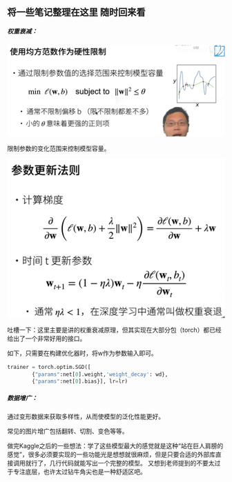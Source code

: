 ## 将一些笔记整理在这里 随时回来看

##### 权重衰减：

![image-20250329185055459](README.assets/image-20250329185055459.png)

限制参数的变化范围来控制模型容量。

![image-20250329185809590](README.assets/image-20250329185809590.png)

吐槽一下：这里主要是讲的权重衰减原理，但其实现在大部分包（torch）都已经给出了一个非常好用的接口。

如下，只需要在构建优化器时，将w作为参数输入即可。

```python
trainer = torch.optim.SGD([
        {"params":net[0].weight,'weight_decay': wd},
        {"params":net[0].bias}], lr=lr)
```



##### 数据增广：

通过变形数据来获取多样性，从而使模型的泛化性能更好。

常见的图片增广包括翻转、切割、变色等等。

做完Kaggle之后的一些想法：学了这些模型最大的感觉就是这种“站在巨人肩膀的感觉”，很多必须要实现的一些功能光是想想就很麻烦，但是只要合适的外部库直接调用就行了，几行代码就能写出一个完整的模型。
又想到老师提到的不要太过于专注底层，也许太过钻牛角尖也是一种舒适区吧。

